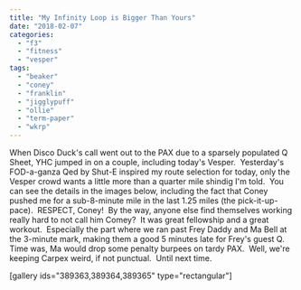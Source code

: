 ```yaml
---
title: "My Infinity Loop is Bigger Than Yours"
date: "2018-02-07"
categories: 
  - "f3"
  - "fitness"
  - "vesper"
tags: 
  - "beaker"
  - "coney"
  - "franklin"
  - "jigglypuff"
  - "ollie"
  - "term-paper"
  - "wkrp"
---
```


When Disco Duck's call went out to the PAX due to a sparsely populated Q Sheet, YHC jumped in on a couple, including today's Vesper.  Yesterday's FOD-a-ganza Qed by Shut-E inspired my route selection for today, only the Vesper crowd wants a little more than a quarter mile shindig I'm told.  You can see the details in the images below, including the fact that Coney pushed me for a sub-8-minute mile in the last 1.25 miles (the pick-it-up-pace).  RESPECT, Coney!  By the way, anyone else find themselves working really hard to not call him Comey?  It was great fellowship and a great workout.  Especially the part where we ran past Frey Daddy and Ma Bell at the 3-minute mark, making them a good 5 minutes late for Frey's guest Q.  Time was, Ma would drop some penalty burpees on tardy PAX.  Well, we're keeping Carpex weird, if not punctual.  Until next time.

\[gallery ids="389363,389364,389365" type="rectangular"\]
